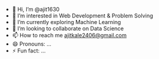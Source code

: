 - 👋 Hi, I’m @ajit1630
- 👀 I’m interested in Web Development & Problem Solving
- 🌱 I’m currently exploring Machine Learning 
- 💞️ I’m looking to collaborate on Data Science
- 📫 How to reach me ajitkale2406@gmail.com
- 😄 Pronouns: ...
- ⚡ Fun fact: ...

<!---
ajit1630/ajit1630 is a ✨ special ✨ repository because its `README.md` (this file) appears on your GitHub profile.
You can click the Preview link to take a look at your changes.
--->
